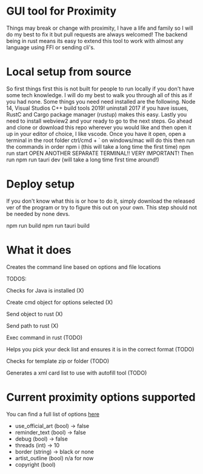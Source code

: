 # GUI tool for Proximity

Things may break or change with proximity, I have a life and family so I will do my best to fix it but pull requests are always welcomed! The backend being in rust means its easy to extend this tool to work with almost any language using FFI or sending cli's.

# Local setup from source

So first things first this is not built for people to run locally if you don't have some tech knowledge. I will do my best to walk you through all of this as if you had none. Some things you need need installed are the following. Node 14, Visual Studios C++ build tools 2019! uninstall 2017 if you have issues, RustC and Cargo package manager (rustup) makes this easy. Lastly you need to install webview2 and your ready to go to the next steps.
Go ahead and clone or download this repo wherever you would like and then open it up in your editor of choice, I like vscode.
Once you have it open, open a terminal in the root folder ctrl/cmd + ` on windows/mac will do this then run the commands in order
npm i (this will take a long time the first time)
npm run start
OPEN ANOTHER SEPARATE TERMINAL!! VERY IMPORTANT! Then run
npm run tauri dev (will take a long time first time around!)

# Deploy setup

If you don't know what this is or how to do it, simply download the released ver of the program or try to figure this out on your own. This step should not be needed by none devs.

npm run build
npm run tauri build

# What it does

Creates the command line based on options and file locations

TODOS:

Checks for Java is installed (X)

Create cmd object for options selected (X)

Send object to rust (X)

Send path to rust (X)

Exec command in rust (TODO)

Helps you pick your deck list and ensures it is in the correct format (TODO)

Checks for template zip or folder (TODO)

Generates a xml card list to use with autofill tool (TODO)

# Current proximity options supported

You can find a full list of options [here](https://github.com/Haven-King/Proximity/wiki/Options#built-in-options)

- use_official_art (bool) -> false
- reminder_text (bool) -> false
- debug (bool) -> false
- threads (int) -> 10
- border (string) -> black or none
- artist_outline (bool) n/a for now
- copyright (bool)
